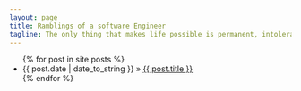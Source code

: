 ```yaml
---
layout: page
title: Ramblings of a software Engineer
tagline: The only thing that makes life possible is permanent, intolerable uncertainty; not knowing what comes next.
---
```


<ul class="posts">
  {% for post in site.posts %}
    <li><span>{{ post.date | date_to_string }}</span> &raquo; <a href="{{ BASE_PATH }}{{ post.url }}">{{ post.title }}</a></li>
  {% endfor %}
</ul>



